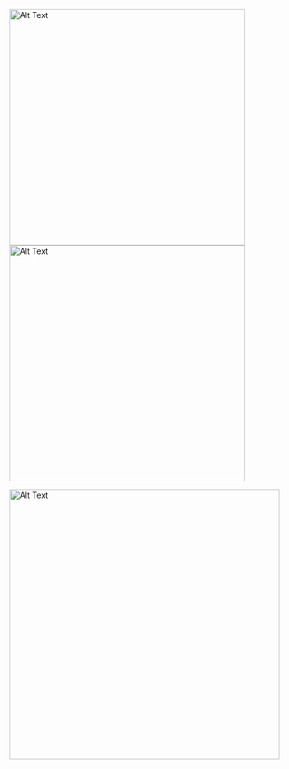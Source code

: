 <img src="https://github.com/lexiskernel/planetary_photography/blob/main/moon_moon_ring_planets.jpg" alt="Alt Text" width="415" height="415"> <img src="https://github.com/lexiskernel/planetary_photography/blob/main/planets_andromeda_orion_moon.jpg" alt="Alt Text" width="415" height="415">

<img src="https://github.com/lexiskernel/planetary_photography/blob/main/planets_pleiades.jpg" alt="Alt Text" width="475" height="475"> 

